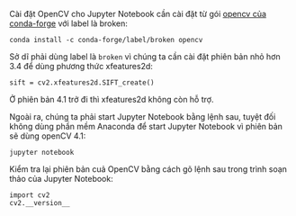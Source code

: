 Cài đặt OpenCV cho Jupyter Notebook cần cài đặt từ gói [opencv của conda-forge](https://anaconda.org/conda-forge/opencv) với label là broken:

```
conda install -c conda-forge/label/broken opencv
```

Sở dĩ phải dùng label là `broken` vì chúng ta cần cài đặt phiên bản nhỏ hơn 3.4 để dùng phương thức xfeatures2d:

```
sift = cv2.xfeatures2d.SIFT_create()

```
Ở phiên bản 4.1 trở đi thì xfeatures2d không còn hỗ trợ.

Ngoài ra, chúng ta phải start Jupyter Notebook bằng lệnh sau, tuyệt đối không dùng phần mềm Anaconda để start Jupyter Notebook vì phiên bản sẽ dùng openCV 4.1:

```
jupyter notebook
```

Kiểm tra lại phiên bản cuả OpenCV bằng cách gõ lệnh sau trong trình soạn thảo của Jupyter Notebook:

```
import cv2
cv2.__version__

```
